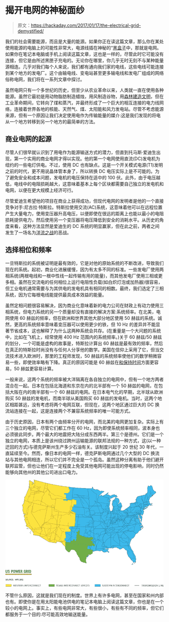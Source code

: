 # 揭开电网的神秘面纱

> 原文：<https://hackaday.com/2017/01/17/the-electrical-grid-demystified/>

我们的社会需要能源，而且是大量的能源。如果你正在读这篇文章，那么你在某处使用能源的电脑上的可能性非常大，电源线插在神秘的“[黑盒子](https://en.wikipedia.org/wiki/Black_box)中，那就是电网。如果你在笔记本电脑或手机上阅读这篇文章，这也是一样的，尽管此时它可能没有连接，但它是由所述黑匣子充电的。无论你在哪里，你几乎无时无刻不与某种能量源相连。几乎对我们每个人来说，我们都有通向我们家的电线，这些电线可能连接到某个地方的发电厂。这个由输电线、变电站甚至更多输电线和发电厂组成的网络俗称电网，我们将在一系列文章中探讨。

虽然电网只有一个多世纪的历史，但至少从农业革命以来，人类就一直在使用各种能源。虽然它最初是用动物脂肪制造蜡烛，用风制造谷物，用[森林建造文明](https://en.wikipedia.org/wiki/Deforestation_during_the_Roman_period)，但在工业革命期间，它转向了煤和蒸汽，并最终形成了一个巨大的相互连接的电力线网络，连接着世界各地的核能、天然气、煤、太阳能和风力发电站。尽管不考虑能源来源，但有一个原因让我们决定使用电作为传输能量的媒介:这是我们发现的将电从一个地方转移到另一个地方的最简单的方法。

## 商业电网的起源

尽管人们很早就认识到了用电作为能源输送方式的潜力，但直到托马斯·爱迪生出现，第一个实用的商业电网才得以实现。他的第一个电网使用直流(DC)发电机为纽约的一些电灯供电。不过，使用 DC 也有缺点。这是一个开关模式电源(T1)发明之前的时代，更不用说晶体管本身了，所以转换 DC 电压实际上是不可能的。为了避免安全和成本问题，发电机的电压保持在适中的 100 伏。此外，由于电压越低，电线中的电阻损耗越大，这意味着基本上每个区块都需要自己独立的发电机和电网，以便在更大规模上经济可行。

尽管爱迪生希望他的项目在商业上获得成功，但现代电网的发明者是他的一个直接竞争对手:尼古拉·特斯拉。特斯拉使用交流(AC)系统，这意味着他可以在远程位置产生大量电力，使用变压器升高电压，以便即使在很远的距离上也能以最小的电阻损耗提供电力，然后使用另一个变压器将电压降低到安全的消耗水平。从历史的角度来看，这种方法显然是爱迪生的 DC 系统的明显赢家，但在此之前，两者之间发生了一场名为[洋流之战](http://www.youtube.com/watch?v=3gOR91oentQ)的恶战。

## 选择相位和频率

一旦特斯拉的系统被证明是最有效的，它是对他的原始系统的不断改进，导致我们现在的系统。起初，商业化进展缓慢，因为有太多不同的标准。一些发电厂使用两相系统(两根电线和一根中性线一起传输有用的能量)，而其他发电厂使用三相或更多相。虽然在交流电的任何相位上运行电阻性负载(如白炽灯泡或加热器)很容易，但工业电机通常需要与为其供电的发电机具有相同的相数。最终，我们选定了三相系统，因为它每根电线能提供最具成本效益的能量。

虽然定相问题很容易解决，因为商业化意味着新的电力公司在财政上有动力使用三相系统，但电力系统的另一个质量却没有直接的解决方案:系统频率。在北美，电网使用 60 赫兹的频率，但在欧洲和世界其他大部分地区使用 50 赫兹的系统。诚然，更高的系统频率意味着变压器可以使用更少的铁，但 10 Hz 的差异并不能显著节省成本，这也解释了为什么这两种系统会共存。(在重量是一个大问题的系统中，比如在飞机上，经常使用 400 Hz 范围内的系统频率。)关于 60 赫兹/50 赫兹的划分，一个可能是虚构的故事是，特斯拉计算出 60 赫兹是最有效的频率，然后在真正的特斯拉时尚没有与任何人分享他的数学。美国在信仰上采用了它，但当交流技术进入欧洲时，那里的工程师发现，50 赫兹的系统频率使他们的数学稍微容易一些，即使效率略有下降。真正的原因可能是 60 赫兹在[和保持时间](http://hackaday.com/2012/07/24/hows-the-60hz-coming-from-your-wall/)方面更容易，50 赫兹更容易计算。

一般来说，这两个系统的频率被大洋隔离在各自独立的电网中，但有一个地方两者混合在一起。日本在包括北海道和东京在内的北半部有一个 50 赫兹的电网，在包括大阪在内的南半部有一个 60 赫兹的电网。在日本电气化的早期，北半球从欧洲购买 50 赫兹的发电机，而南半球从美国购买 60 赫兹的发电机。当时，这两个地区相距甚远，没有考虑将两个电网互联，但现在，这两个地区通过巨大的 DC 换流站连接在一起，这是连接两个不兼容系统频率的唯一可能方式。

由于历史原因，日本有两个由频率分开的电网，而北美的电网更加复杂。实际上有三个独立的电网，尽管它们都工作在 60 Hz，因为即使系统频率相同，波本身也必须彼此同步。两个最大的地震把大陆分成东西两半。第三个是德州。它们是一个独立的电网，本质上是该州绕过跨州运输能源的联邦法规的一种方式，这(以一种迂回的方式)与德克萨斯州生产多少石油有关。该制度兴起于 20 世纪 30 年代，一直延续至今。然而，像日本的电网一样，德克萨斯电网通过几个大型的 DC 换流站与其他电网相连，所以它们并不完全是一个孤岛。虽然这种分离有助于他们避开联邦监管，但也让他们在一定程度上免受其他电网可能出现的停电影响，同时仍然能够向其他州的其他公司进出口电力。

![ercot_map](img/8d2309805d1b203aaaca2777a4957377.png)

不管什么原因，这就是我们现在的制度。世界上有许多电网，甚至在国家和州内部也有。即使你是在用太阳能电池供电的笔记本电脑上阅读这篇文章，你也是在一个较小的电网上。事实上，有些电网非常大，有些很小，有些有不同的频率，但它们都服务于一个目的:尽可能高效地输送能量。